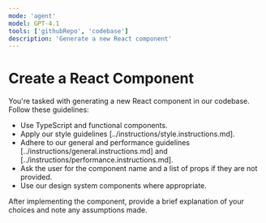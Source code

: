 ```yaml
---
mode: 'agent'
model: GPT-4.1
tools: ['githubRepo', 'codebase']
description: 'Generate a new React component'
---
```


# Create a React Component

You're tasked with generating a new React component in our codebase. Follow these guidelines:

- Use TypeScript and functional components.
- Apply our style guidelines [../instructions/style.instructions.md].
- Adhere to our general and performance guidelines [../instructions/general.instructions.md] and [../instructions/performance.instructions.md].
- Ask the user for the component name and a list of props if they are not provided.
- Use our design system components where appropriate.

After implementing the component, provide a brief explanation of your choices and note any assumptions made.
